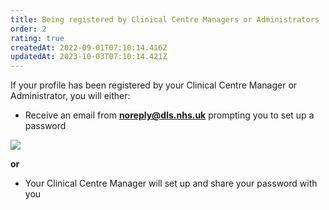 ```yaml
---
title: Being registered by Clinical Centre Managers or Administrators
order: 2
rating: true
createdAt: 2022-09-01T07:10:14.416Z
updatedAt: 2023-10-03T07:10:14.421Z
---
```

If your profile has been registered by your Clinical Centre Manager or Administrator, you will either:

* Receive an email from **noreply@dls.nhs.uk** prompting you to set up a password



![](/img/ad-1-07-Being-registered.jpg)

**or**

* Your Clinical Centre Manager will set up and share your password with you